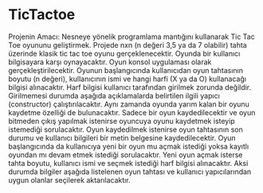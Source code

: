 # TicTactoe

Projenin Amacı: Nesneye yönelik programlama mantığını kullanarak Tic Tac Toe oyununu
geliştirmek. Projede nxn (n değeri 3,5 ya da 7 olabilir) tahta üzerinde klasik tic tac toe oyunu
gerçeklenecektir. Oyunda bir kullanıcı bilgisayara karşı oynayacaktır. Oyun konsol
uygulaması olarak gerçekleştirilecektir. Oyunun başlangıcında kullanıcıdan oyun tahtasının
boyutu (n değeri), kullanıcının ismi ve hangi harfi (X ya da O) kullanacağı bilgisi alınacaktır.
Harf bilgisi kullanıcı tarafından girilmek zorunda değildir. Girilmemesi durumda aşağıda
açıklamalarda belirtilen ilgili yapıcı (constructor) çalıştırılacaktır.
Aynı zamanda oyunda yarım kalan bir oyunu kaydetme özelliği de bulunacaktır. Sadece bir
oyun kaydedilecektir ve oyun bitmeden çıkış yapılmak istenirse oyuncuya oyunu kaydetmek
isteyip istemediği sorulacaktır. Oyun kaydedilmek istenirse oyun tahtasının son durumu ve
kullanıcı bilgileri bir metin belgesine kaydedilecektir. Oyun başlangıcında da kullanıcıya yeni
bir oyun mu açmak istediği yoksa kayıtlı oyundan mı devam etmek istediği sorulacaktır. Yeni
oyun açmak isterse tahta boyutu, kullanıcı ismi ve seçmek istediği harf bilgisi alınacaktır.
Aksi durumda bilgiler aşağıda listelenen oyun tahtası ve kullanıcı yapıcılarından uygun
olanlar seçilerek aktarılacaktır.
